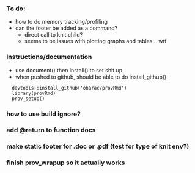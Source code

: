 ### To do:
* how to do memory tracking/profiling
* can the footer be added as a command?  
    * direct call to knit child?  
    * seems to be issues with plotting graphs and tables... wtf

### Instructions/documentation

* use document() then install() to set shit up.
* when pushed to github, should be able to do install_github():


```
  devtools::install_github('oharac/provRmd')
  library(provRmd)
  prov_setup()
```

### how to use build ignore?
### add @return to function docs
### make static footer for .doc or .pdf (test for type of knit env?)
### finish prov_wrapup so it actually works
